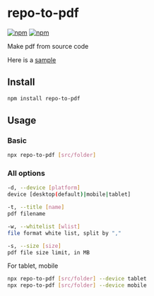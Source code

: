 # repo-to-pdf

[![npm](https://img.shields.io/npm/v/repo-to-pdf.svg?label=&logo=npm)](https://www.npmjs.com/package/repo-to-pdf)
[![npm](https://img.shields.io/npm/dm/repo-to-pdf.svg?label=dl)](https://www.npmjs.com/package/repo-to-pdf)

Make pdf from source code

Here is a [sample](https://github.com/josherich/repo-to-pdf/blob/master/sample.pdf)

## Install

```bash
npm install repo-to-pdf
```

## Usage

### Basic
```bash
npx repo-to-pdf [src/folder]
```

### All options
```bash
-d, --device [platform]
device [desktop(default)|mobile|tablet]

-t, --title [name]
pdf filename

-w, --whitelist [wlist]
file format white list, split by ","

-s, --size [size]
pdf file size limit, in MB
```

For tablet, mobile

```bash
npx repo-to-pdf [src/folder] --device tablet
npx repo-to-pdf [src/folder] --device mobile
```
